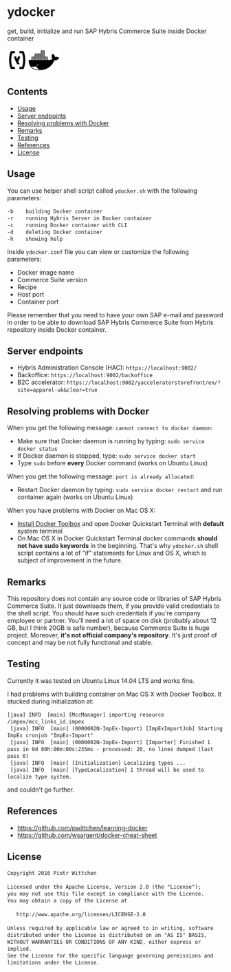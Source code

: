 ydocker
=======

get, build, initialize and run SAP Hybris Commerce Suite inside Docker container

![ydocker logo](ydocker.png)

Contents
--------
- [Usage](#usage)
- [Server endpoints](#server-endpoints)
- [Resolving problems with Docker](#resolving-problems-with-docker)
- [Remarks](#remarks)
- [Testing](#testing)
- [References](#references)
- [License](#license)

Usage
-----

You can use helper shell script called `ydocker.sh` with the following parameters:

```
-b    building Docker container
-r    running Hybris Server in Docker container
-c    running Docker container with CLI
-d    deleting Docker container
-h    showing help
```

Inside `ydocker.conf` file you can view or customize the following parameters:
- Docker image name
- Commerce Suite version
- Recipe
- Host port
- Container port

Please remember that you need to have your own SAP e-mail and password
in order to be able to download SAP Hybris Commerce Suite from Hybris repository inside Docker container.

Server endpoints
----------------
- Hybris Administration Console (HAC): `https://localhost:9002/`
- Backoffice: `https://localhost:9002/backoffice`
- B2C accelerator: `https://localhost:9002/yacceleratorstorefront/en/?site=apparel-uk&clear=true`

Resolving problems with Docker
------------------------------

When you get the following message: `cannot connect to docker daemon`:
- Make sure that Docker daemon is running by typing: `sudo service docker status`
- If Docker daemon is stopped, type: `sudo service docker start`
- Type `sudo` before **every** Docker command (works on Ubuntu Linux)

When you get the following message: `port is already allocated`:
- Restart Docker daemon by typing: `sudo service docker restart` and run container again (works on Ubuntu Linux)

When you have problems with Docker on Mac OS X:
- [Install Docker Toolbox](https://getcarina.com/docs/tutorials/docker-install-mac/) and open Docker Quickstart Terminal with **default** system terminal
- On Mac OS X in Docker Quickstart Terminal docker commands **should not have sudo keywords** in the beginning. That's why `ydocker.sh` shell script contains a lot of "if" statements for Linux and OS X, which is subject of improvement in the future.

Remarks
-------

This repository does not contain any source code or libraries of SAP Hybris Commerce Suite.
It just downloads them, if you provide valid credentials to the shell script.
You should have such credentials if you're company employee or partner.
You'll need a lot of space on disk (probably about 12 GB, but I think 20GB is safe number), because Commerce Suite is huge project.
Moreover, **it's not official company's repository**.
It's just proof of concept and may be not fully functional and stable.

Testing
-------

Currently it was tested on Ubuntu Linux 14.04 LTS and works fine.

I had problems with building container on Mac OS X with Docker Toolbox. It stucked during initialization at:

```
[java] INFO  [main] [MccManager] importing resource /impex/mcc_links_id.impex
 [java] INFO  [main] (0000002N-ImpEx-Import) [ImpExImportJob] Starting ImpEx cronjob "ImpEx-Import"
 [java] INFO  [main] (0000002N-ImpEx-Import) [Importer] Finished 1 pass in 0d 00h:00m:00s:235ms - processed: 20, no lines dumped (last pass 0)
 [java] INFO  [main] [Initialization] Localizing types ...
 [java] INFO  [main] [TypeLocalization] 1 thread will be used to localize type system.
```

and couldn't go further.

References
----------
- https://github.com/pwittchen/learning-docker
- https://github.com/wsargent/docker-cheat-sheet

License
-------

    Copyright 2016 Piotr Wittchen

    Licensed under the Apache License, Version 2.0 (the "License");
    you may not use this file except in compliance with the License.
    You may obtain a copy of the License at

       http://www.apache.org/licenses/LICENSE-2.0

    Unless required by applicable law or agreed to in writing, software
    distributed under the License is distributed on an "AS IS" BASIS,
    WITHOUT WARRANTIES OR CONDITIONS OF ANY KIND, either express or implied.
    See the License for the specific language governing permissions and
    limitations under the License.
